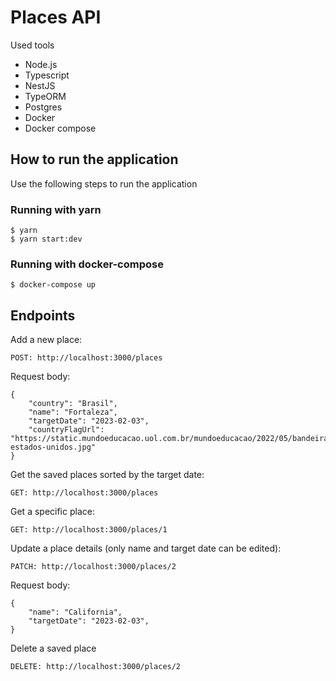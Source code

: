 # Places API

Used tools

- Node.js
- Typescript
- NestJS
- TypeORM
- Postgres
- Docker
- Docker compose
  
## How to run the application

Use the following steps to run the application

### Running with yarn

```
$ yarn
$ yarn start:dev
```

### Running with docker-compose

```
$ docker-compose up
```

## Endpoints

Add a new place:

`POST: http://localhost:3000/places`

Request body:
```
{
    "country": "Brasil",
    "name": "Fortaleza",
    "targetDate": "2023-02-03",
    "countryFlagUrl": "https://static.mundoeducacao.uol.com.br/mundoeducacao/2022/05/bandeira-estados-unidos.jpg"
}
```

Get the saved places sorted by the target date:

`GET: http://localhost:3000/places`

Get a specific place:

`GET: http://localhost:3000/places/1`

Update a place details (only name and target date can be edited):

`PATCH: http://localhost:3000/places/2`

Request body:
```
{
    "name": "California",
    "targetDate": "2023-02-03",
}
```

Delete a saved place

`DELETE: http://localhost:3000/places/2`